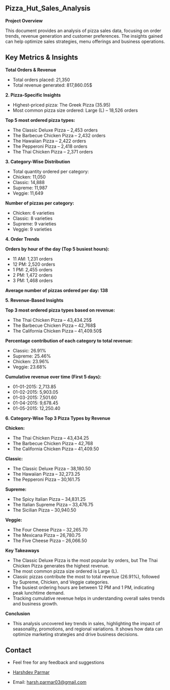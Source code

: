 ## **Pizza_Hut_Sales_Analysis**

**Project Overview**

This document provides an analysis of pizza sales data, focusing on order trends, revenue generation and customer preferences. The insights gained can help optimize sales strategies, menu offerings and business operations.

## Key Metrics & Insights

**Total Orders & Revenue**
- Total orders placed: 21,350
- Total revenue generated: 817,860.05$

**2. Pizza-Specific Insights**

- Highest-priced pizza: The Greek Pizza (35.95)
- Most common pizza size ordered: Large (L) – 18,526 orders

**Top 5 most ordered pizza types:**

- The Classic Deluxe Pizza – 2,453 orders
- The Barbecue Chicken Pizza – 2,432 orders
- The Hawaiian Pizza – 2,422 orders
- The Pepperoni Pizza – 2,418 orders
- The Thai Chicken Pizza – 2,371 orders

**3. Category-Wise Distribution**

- Total quantity ordered per category:
- Chicken: 11,050
- Classic: 14,888
- Supreme: 11,987
- Veggie: 11,649

**Number of pizzas per category:**

- Chicken: 6 varieties
- Classic: 8 varieties
- Supreme: 9 varieties
- Veggie: 9 varieties

**4. Order Trends**

**Orders by hour of the day (Top 5 busiest hours):**

- 11 AM: 1,231 orders
- 12 PM: 2,520 orders
- 1 PM: 2,455 orders
- 2 PM: 1,472 orders
- 3 PM: 1,468 orders

**Average number of pizzas ordered per day: 138**

**5. Revenue-Based Insights**

**Top 3 most ordered pizza types based on revenue:**

- The Thai Chicken Pizza – 43,434.25$
- The Barbecue Chicken Pizza – 42,768$
- The California Chicken Pizza – 41,409.50$

**Percentage contribution of each category to total revenue:**

- Classic: 26.91%
- Supreme: 25.46%
- Chicken: 23.96%
- Veggie: 23.68%

**Cumulative revenue over time (First 5 days):**

- 01-01-2015: 2,713.85
- 01-02-2015: 5,903.05
- 01-03-2015: 7,501.60
- 01-04-2015: 9,678.45
- 01-05-2015: 12,250.40

**6. Category-Wise Top 3 Pizza Types by Revenue**

**Chicken:**
- The Thai Chicken Pizza – 43,434.25
- The Barbecue Chicken Pizza – 42,768
- The California Chicken Pizza – 41,409.50

**Classic:**
- The Classic Deluxe Pizza – 38,180.50
- The Hawaiian Pizza – 32,273.25
- The Pepperoni Pizza – 30,161.75

**Supreme:**
- The Spicy Italian Pizza – 34,831.25
- The Italian Supreme Pizza – 33,476.75
- The Sicilian Pizza – 30,940.50

**Veggie:**

- The Four Cheese Pizza – 32,265.70
- The Mexicana Pizza – 26,780.75
- The Five Cheese Pizza – 26,066.50

**Key Takeaways**

- The Classic Deluxe Pizza is the most popular by orders, but The Thai Chicken Pizza generates the highest revenue.
- The most common pizza size ordered is Large (L).
- Classic pizzas contribute the most to total revenue (26.91%), followed by Supreme, Chicken, and Veggie categories.
- The busiest ordering hours are between 12 PM and 1 PM, indicating peak lunchtime demand.
- Tracking cumulative revenue helps in understanding overall sales trends and business growth.

**Conclusion**
- This analysis uncovered key trends in sales, highlighting the impact of seasonality, promotions, and regional variations. It shows how data can optimize marketing strategies and drive business decisions.
  
## **Contact**
- Feel free for any feedback and suggestions 

- [Harshdev Parmar](www.linkedin.com/in/harshdevparmar)
- Email: harsh.parmar03@gmail.com
